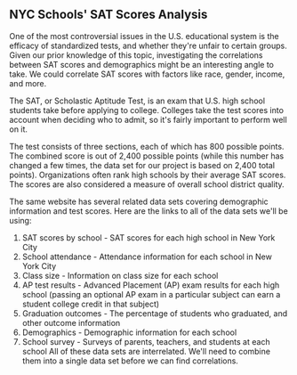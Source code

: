 ## NYC Schools' SAT Scores Analysis
One of the most controversial issues in the U.S. educational system is the efficacy of standardized tests, and whether they're unfair to certain groups. Given our prior knowledge of this topic, investigating the correlations between SAT scores and demographics might be an interesting angle to take. We could correlate SAT scores with factors like race, gender, income, and more.

The SAT, or Scholastic Aptitude Test, is an exam that U.S. high school students take before applying to college. Colleges take the test scores into account when deciding who to admit, so it's fairly important to perform well on it.

The test consists of three sections, each of which has 800 possible points. The combined score is out of 2,400 possible points (while this number has changed a few times, the data set for our project is based on 2,400 total points). Organizations often rank high schools by their average SAT scores. The scores are also considered a measure of overall school district quality.

The same website has several related data sets covering demographic information and test scores. Here are the links to all of the data sets we'll be using:

1. SAT scores by school - SAT scores for each high school in New York City
2. School attendance - Attendance information for each school in New York City
3. Class size - Information on class size for each school
3. AP test results - Advanced Placement (AP) exam results for each high school (passing an optional AP exam in a particular subject can earn a student college credit in that subject)
5. Graduation outcomes - The percentage of students who graduated, and other outcome information
6. Demographics - Demographic information for each school
7. School survey - Surveys of parents, teachers, and students at each school
All of these data sets are interrelated. We'll need to combine them into a single data set before we can find correlations.
